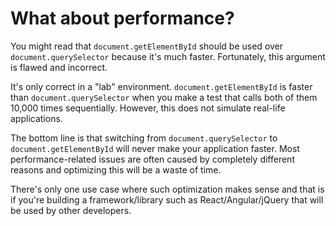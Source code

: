 # What about performance?

You might read that `document.getElementById` should be used over `document.querySelector` because it's much faster. Fortunately, this argument is flawed and incorrect.

It's only correct in a "lab" environment. `document.getElementById` is faster than `document.querySelector` when you make a test that calls both of them 10,000 times sequentially. However, this does not simulate real-life applications.

The bottom line is that switching from `document.querySelector` to `document.getElementById` will never make your application faster. Most performance-related issues are often caused by completely different reasons and optimizing this will be a waste of time.

There's only one use case where such optimization makes sense and that is if you're building a framework/library such as React/Angular/jQuery that will be used by other developers.
